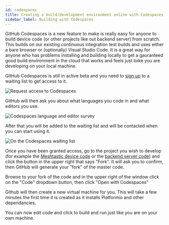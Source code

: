 ```yaml
---
id: codespaces
title: Creating a build/development environment online with Codespaces
sidebar_label: Building with Codespaces
---
```


GitHub Codespaces is a new feature to make is really easy for anyone to build device code (or other projects like out backend server) from scratch. This builds on our existing continuous integration test builds and uses either a bare browser or (optionally) Visual Studio Code. It is a great way for anyone who has problems installing and building locally to get a gauranteed good build environment in the cloud that works and feels just loike you are developing on your local machine.

GitHub Codespaces is still in active beta and you need to [sign up](https://github.com/features/codespaces) to a waiting list to get access to it.

![Request access to Codespaces](/img/codespaces/codespaces-request-sm.png)

GitHub will then ask you about what languages you code in and what editors you use.

![Codespaces language and editor survey](/img/codespaces/codespaces-languages-sm.png)

After that you will be added to the waiting list and will be contacted when you can start using it.

![On the Codespaces waiting list](/img/codespaces/codespaces-waitinglist-sm.png)

Once you have been granted access, go to the project you wish to develop (for example the [Meshtastic device code](https://github.com/meshtastic/Meshtastic-device) or the [backend server code](https://github.com/meshtastic/meshtastic-backend)) and click the button in the upper right that says "Fork". It will ask you to confirm, then GitHub will generate your "fork" of the master code.

Browse to your fork of the code and in the upper right of the window click on the "Code" dropdown button, then click "Open with Codespaces"

Github will then create a new virtual machine for you. This will take a few minutes the first time it is created as it installs Platformio and other dependancies.

You can now edit code and click to build and run just like you are on your own machine.